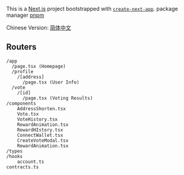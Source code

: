 This is a [Next.js](https://nextjs.org) project bootstrapped with [`create-next-app`](https://nextjs.org/docs/app/api-reference/cli/create-next-app). package manager [pnpm](https://pnpm.io)

Chinese Version: [简体中文](./docs/README-zh.md)

## Routers

```
/app
  /page.tsx (Homepage)
  /profile
    /[address]
      /page.tsx (User Info)
  /vote
    /[id]
      /page.tsx (Voting Results)
/components
    AddressShorten.tsx
    Vote.tsx
    VoteHistory.tsx
    RewardAnimation.tsx
    RewardHIstory.tsx
    ConnectWallet.tsx
    CreateVoteModal.tsx
    RewardAnimation.tsx
/types
/hooks
    account.ts
contracts.ts
```